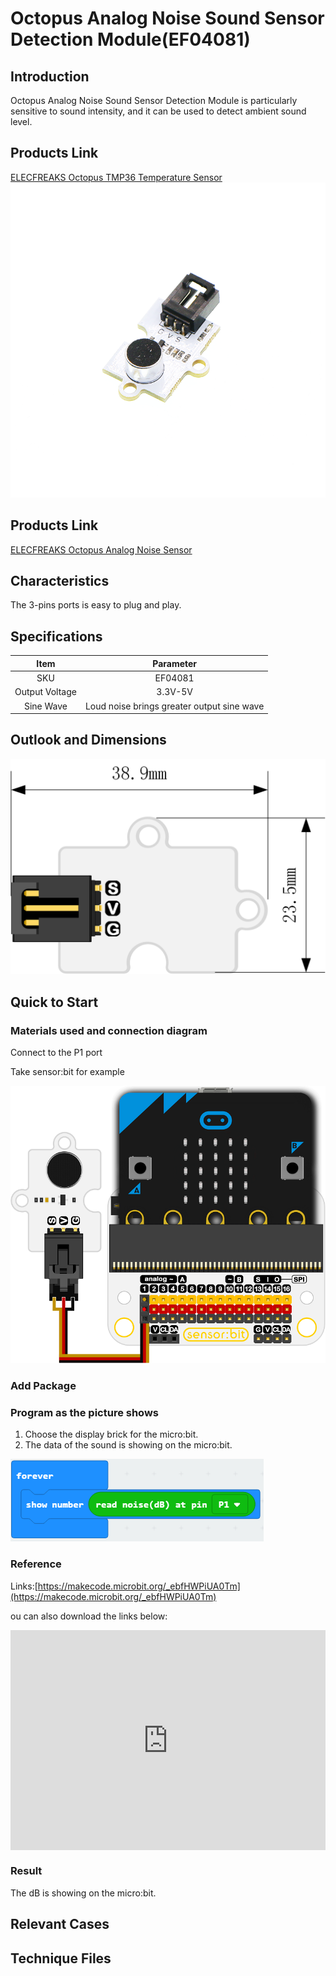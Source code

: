 # Octopus Analog Noise Sound Sensor Detection Module(EF04081) 

## Introduction

Octopus Analog Noise Sound Sensor Detection Module  is particularly sensitive to sound intensity, and it can be used to detect ambient sound level.

 ## Products Link

[ELECFREAKS Octopus TMP36 Temperature Sensor](https://shop.elecfreaks.com/products/elecfreaks-octopus-analog-noise-sensor?_pos=1&_sid=f0d5208e1&_ss=r)
![](./images/hP4azP5.png)

## Products Link

[ELECFREAKS Octopus Analog Noise Sensor](https://www.elecfreaks.com/octopus-analog-noise-sound-sensor-detection-module.html)

## Characteristics


The 3-pins ports is easy to plug and play.

## Specifications


Item | Parameter 
:-: | :-: 
SKU|EF04081
Output Voltage|3.3V-5V
Sine Wave|Loud noise brings greater output sine wave


## Outlook and Dimensions

 ![](./images/uPRIFLt.png)

## Quick to Start

### Materials used and connection diagram

Connect to the P1 port 

Take sensor:bit for example

 ![](./images/I9xA8Ms.png)

### Add Package

### Program as the picture shows

1. Choose the display brick for the micro:bit.
2. The data of the sound is showing on the micro:bit.

 ![](./images/s2Rucs0.png)

### Reference

Links:[https://makecode.microbit.org/_ebfHWPiUA0Tm](https://makecode.microbit.org/_ebfHWPiUA0Tm)

ou can also download the links below:

<div style="position:relative;height:0;padding-bottom:70%;overflow:hidden;"><iframe style="position:absolute;top:0;left:0;width:100%;height:100%;" src="https://makecode.microbit.org/#pub:_ebfHWPiUA0Tm" frameborder="0" sandbox="allow-popups allow-forms allow-scripts allow-same-origin"></iframe></div>  


### Result
 The dB is showing on the micro:bit.

## Relevant Cases


## Technique Files

